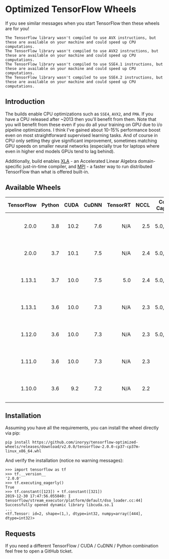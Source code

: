 # Optimized TensorFlow Wheels

If you see similar messages when you start TensorFlow then these wheels are for you!

```
The TensorFlow library wasn't compiled to use AVX instructions, but these are available on your machine and could speed up CPU computations.
The TensorFlow library wasn't compiled to use AVX2 instructions, but these are available on your machine and could speed up CPU computations.
The TensorFlow library wasn't compiled to use SSE4.1 instructions, but these are available on your machine and could speed up CPU computations.
The TensorFlow library wasn't compiled to use SSE4.2 instructions, but these are available on your machine and could speed up CPU computations.
```

## Introduction

The builds enable CPU optimizations such as `SSE4`, `AVX2`, and `FMA`. If you have a CPU released after ~2013 then you'll benefit from them. Note that you will benefit from these even if you do all your training on GPU due to i/o pipeline optimizations. I think I've gained about 10-15% performance boost even on most straightforward supervised learning tasks. And of course in CPU only setting they give significant improvement, sometimes matching GPU speeds on smaller neural networks (especially true for laptops where even in higher end models GPUs tend to lag behind).

Additionally, build enables [XLA](https://www.tensorflow.org/xla/) - an Accelerated Linear Algebra domain-specific just-in-time compiler, and [MPI](https://github.com/tensorflow/tensorflow/tree/master/tensorflow/contrib/mpi) - a faster way to run distributed TensorFlow than what is offered built-in.

## Available Wheels
|TensorFlow|Python|CUDA|CuDNN|TensorRT|NCCL|Compute Capability|OS|Link|
|---:|---:|---:|---:|---:|---:|---:|:---:|:---:|
|2.0.0|3.8|10.2|7.6|N/A|2.5|5.0,6.1,7.0|Linux|[tensorflow-2.0.0-cp38-cp38-linux_x86_64.whl](https://github.com/inoryy/tensorflow-optimized-wheels/releases/download/v2.0.0-py3.8/tensorflow-2.0.0-cp38-cp38-linux_x86_64.whl)|
|2.0.0|3.7|10.1|7.5|N/A|2.4|5.0,6.1,7.0|Linux|[tensorflow-2.0.0-cp37-cp37m-linux_x86_64.whl](https://github.com/inoryy/tensorflow-optimized-wheels/releases/download/v2.0.0/tensorflow-2.0.0-cp37-cp37m-linux_x86_64.whl)|
|1.13.1|3.7|10.0|7.5|5.0|2.4|5.0,6.1,7.0|Linux|[tensorflow-1.13.1-cp37-cp37m-linux_x86_64.whl](https://github.com/inoryy/tensorflow-optimized-wheels/releases/download/v1.13.1-py37/tensorflow-1.13.1-cp37-cp37m-linux_x86_64.whl)|
|1.13.1|3.6|10.0|7.3|N/A|2.3|5.0,6.1,7.0|Linux|[tensorflow-1.13.1-cp36-cp36m-linux_x86_64.whl](https://github.com/inoryy/tensorflow-optimized-wheels/releases/download/v1.13.1/tensorflow-1.13.1-cp36-cp36m-linux_x86_64.whl)|
|1.12.0|3.6|10.0|7.3|N/A|2.3|5.0,6.1,7.0|Linux|[tensorflow-1.12.0-cp36-cp36m-linux_x86_64.whl](https://github.com/inoryy/tensorflow-optimized-wheels/releases/download/v1.12.0/tensorflow-1.12.0-cp36-cp36m-linux_x86_64.whl)|
|1.11.0|3.6|10.0|7.3|N/A|2.3|6.1|Linux|[tensorflow-1.11.0-cp36-cp36m-linux_x86_64.whl](https://github.com/inoryy/tensorflow-optimized-wheels/releases/download/v1.11.0/tensorflow-1.11.0-cp36-cp36m-linux_x86_64.whl)|
|1.10.0|3.6|9.2|7.2|N/A|2.2|6.1|Linux|[tensorflow-1.10.0-cp36-cp36m-linux_x86_64.whl](https://github.com/inoryy/tensorflow-optimized-wheels/releases/download/v1.10.0/tensorflow-1.10.0-cp36-cp36m-linux_x86_64.whl)|


## Installation

Assuming you have all the requirements, you can install the wheel directly via pip:

```
pip install https://github.com/inoryy/tensorflow-optimized-wheels/releases/download/v2.0.0/tensorflow-2.0.0-cp37-cp37m-linux_x86_64.whl
```
And verify the installation (notice no warning messages):

```
>>> import tensorflow as tf
>>> tf.__version__
'2.0.0'
>>> tf.executing_eagerly()
True
>>> tf.constant([123]) + tf.constant([321])
2019-12-30 17:47:56.055840: I tensorflow/stream_executor/platform/default/dso_loader.cc:44] Successfully opened dynamic library libcuda.so.1
...
<tf.Tensor: id=2, shape=(1,), dtype=int32, numpy=array([444], dtype=int32)>
```

## Requests

If you need a different TensorFlow / CUDA / CuDNN / Python combination feel free to open a GitHub ticket.
